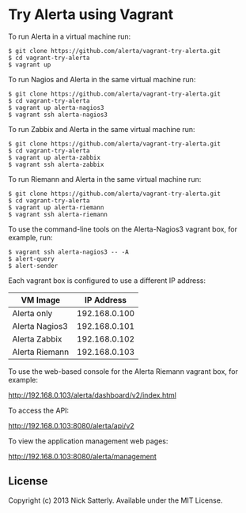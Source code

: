 Try Alerta using Vagrant
========================

To run Alerta in a virtual machine run:

```
$ git clone https://github.com/alerta/vagrant-try-alerta.git
$ cd vagrant-try-alerta
$ vagrant up
```

To run Nagios and Alerta in the same virtual machine run:
```
$ git clone https://github.com/alerta/vagrant-try-alerta.git
$ cd vagrant-try-alerta
$ vagrant up alerta-nagios3
$ vagrant ssh alerta-nagios3
```

To run Zabbix and Alerta in the same virtual machine run:
```
$ git clone https://github.com/alerta/vagrant-try-alerta.git
$ cd vagrant-try-alerta
$ vagrant up alerta-zabbix
$ vagrant ssh alerta-zabbix
```

To run Riemann and Alerta in the same virtual machine run:
```
$ git clone https://github.com/alerta/vagrant-try-alerta.git
$ cd vagrant-try-alerta
$ vagrant up alerta-riemann
$ vagrant ssh alerta-riemann
```

To use the command-line tools on the Alerta-Nagios3 vagrant box, for example, run:

```
$ vagrant ssh alerta-nagios3 -- -A
$ alert-query
$ alert-sender
```

Each vagrant box is configured to use a different IP address:

| VM Image       | IP Address    |
| -------------- | --------------|
| Alerta only    | 192.168.0.100 |
| Alerta Nagios3 | 192.168.0.101 |
| Alerta Zabbix  | 192.168.0.102 |
| Alerta Riemann | 192.168.0.103 |

To use the web-based console for the Alerta Riemann vagrant box, for example:

http://192.168.0.103/alerta/dashboard/v2/index.html

To access the API:

http://192.168.0.103:8080/alerta/api/v2

To view the application management web pages:

http://192.168.0.103:8080/alerta/management

License
-------

Copyright (c) 2013 Nick Satterly. Available under the MIT License.
